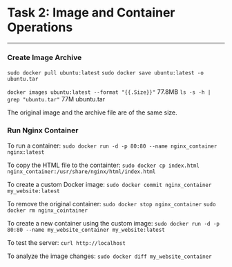 # Task 2: Image and Container Operations
---
### Create Image Archive
`sudo docker pull ubuntu:latest`
`sudo docker save ubuntu:latest -o ubuntu.tar`

`docker images ubuntu:latest --format "{{.Size}}"`
77.8MB
`ls -s -h | grep "ubuntu.tar"`
77M ubuntu.tar

The original image and the archive file are of the same size.

### Run Nginx Container
To run a container:
`sudo docker run -d -p 80:80 --name nginx_container nginx:latest`

To copy the HTML file to the containter:
`sudo docker cp index.html nginx_container:/usr/share/nginx/html/index.html`

To create a custom Docker image:
`sudo docker commit nginx_container my_website:latest`

To remove the original container:
`sudo docker stop nginx_container`
`sudo docker rm nginx_cointainer`

To create a new container using the custom image:
`sudo docker run -d -p 80:80 --name my_website_container my_website:latest`

To test the server:
`curl http://localhost`

To analyze the image changes:
`sudo docker diff my_website_container`